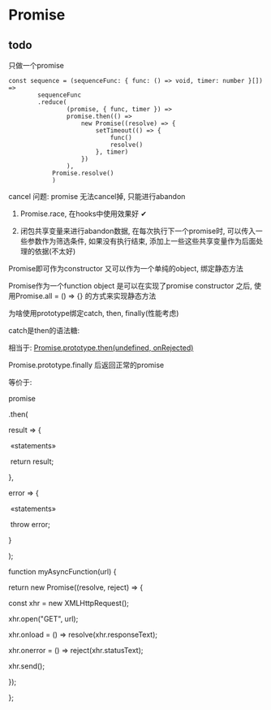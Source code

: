 # Promise

## todo

只做一个promise

```tsx
const sequence = (sequenceFunc: { func: () => void, timer: number }[]) =>
		sequenceFunc
      	.reduce(
      			(promise, { func, timer }) =>
                promise.then(() =>
                    new Promise((resolve) => {
                        setTimeout(() => {
                            func()
                            resolve()
                        }, timer)
                    })
                ),
            Promise.resolve()
    		)
```

cancel 问题: promise 无法cancel掉, 只能进行abandon

1. Promise.race, 在hooks中使用效果好 ✔︎

1. 闭包共享变量来进行abandon数据, 在每次执行下一个promise时, 可以传入一些参数作为筛选条件, 如果没有执行结束, 添加上一些这些共享变量作为后面处理的依据(不太好)

Promise即可作为constructor 又可以作为一个单纯的object, 绑定静态方法

Promise作为一个function object 是可以在实现了promise constructor 之后, 使用Promise.all = () => {} 的方式来实现静态方法

为啥使用prototype绑定catch, then, finally(性能考虑)

catch是then的语法糖:

相当于: [Promise.prototype.then(undefined, onRejected)](https://developer.mozilla.org/en-US/docs/Web/JavaScript/Reference/Global_Objects/Promise/then)

Promise.prototype.finally 后返回正常的promise

等价于:

promise

.then(

  result => {

​    «statements»

​    return result;

  },

  error => {

​    «statements»

​    throw error;

  }

);

function myAsyncFunction(url) {

 return new Promise((resolve, reject) => {

  const xhr = new XMLHttpRequest();

  xhr.open("GET", url);

  xhr.onload = () => resolve(xhr.responseText);

  xhr.onerror = () => reject(xhr.statusText);

  xhr.send();

 });

};